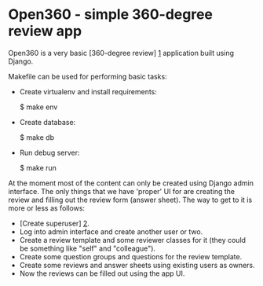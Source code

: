 # Open360 - simple 360-degree review app

Open360 is a very basic [360-degree review] [1] application built using Django.

Makefile can be used for performing basic tasks:

* Create virtualenv and install requirements:

    $ make env

* Create database:

    $ make db

* Run debug server:

    $ make run

At the moment most of the content can only be created using Django admin
interface. The only things that we have 'proper' UI for are creating the review
and filling out the review form (answer sheet). The way to get to it is more or
less as follows:

* [Create superuser] [2].
* Log into admin interface and create another user or two.
* Create a review template and some reviewer classes for it (they could be
  something like "self" and "colleague").
* Create some question groups and questions for the review template.
* Create some reviews and answer sheets using existing users as owners.
* Now the reviews can be filled out using the app UI.

[1]: https://en.wikipedia.org/wiki/360-degree_feedback
[2]: https://docs.djangoproject.com/en/1.8/ref/django-admin/#createsuperuser
